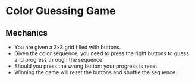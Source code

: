 # Color Guessing Game

## Mechanics
- You are given a 3x3 grid filled with buttons.
- Given the color sequence, you need to press the right buttons to guess and progress through the sequence.
- Should you press the wrong button: your progress is reset.
- Winning the game will reset the buttons and shuffle the sequence.

